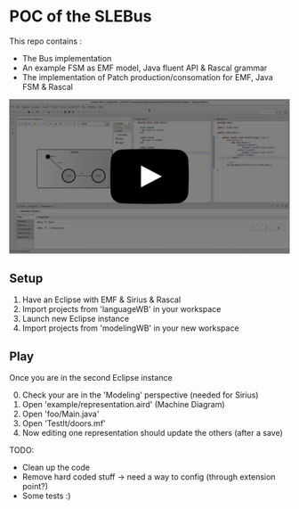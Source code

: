 POC of the SLEBus
=================

This repo contains :
 - The Bus implementation
 - An example FSM as EMF model, Java fluent API & Rascal grammar
 - The implementation of Patch production/consomation for EMF, Java FSM & Rascal

<a href="https://raw.githubusercontent.com/fcoulon/prism/master/demo.webm">
  <img src="link.png"">
</a> 


Setup
-----
 1. Have an Eclipse with EMF & Sirius & Rascal
 2. Import projects from 'languageWB' in your workspace
 3. Launch new Eclipse instance
 4. Import projects from 'modelingWB' in your new workspace

Play
----
Once you are in the second Eclipse instance

 0. Check your are in the 'Modeling' perspective (needed for Sirius)
 1. Open 'example/representation.aird' (Machine Diagram)
 2. Open 'foo/Main.java'
 3. Open 'TestIt/doors.mf'
 4. Now editing one representation should update the others (after a save)


TODO:
 - Clean up the code
 - Remove hard coded stuff -> need a way to config (through extension point?)
 - Some tests :)

